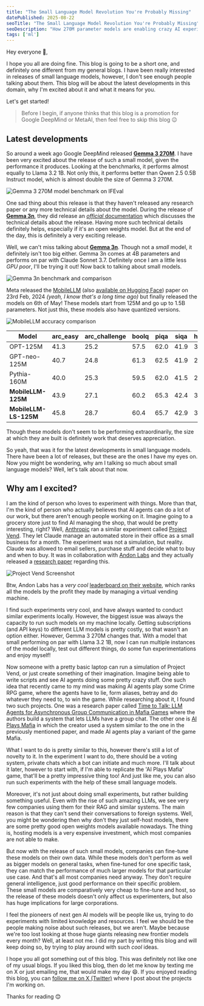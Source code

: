 ```yaml
---
title: "The Small Language Model Revolution You're Probably Missing"
datePublished: 2025-08-22
seoTitle: "The Small Language Model Revolution You're Probably Missing"
seoDescription: "How 270M parameter models are enabling crazy AI experiments on basic laptops. Explore the latest releases and why they're perfect for building AI agents that actually work."
tags: ['ml']
---
```


Hey everyone 👋,

I hope you all are doing fine. This blog is going to be a short one, and definitely one different from my general blogs. I have been really interested in releases of small language models, however, I don't see enough people talking about them. This blog will be about the latest developments in this domain, why I'm excited about it and what it means for you.

Let's get started!

> Before I begin, if anyone thinks that this blog is a promotion for Google DeepMind or MetaAI, then feel free to skip this blog 😉

## Latest developments

So around a week ago Google DeepMind released **[Gemma 3 270M](https://developers.googleblog.com/en/introducing-gemma-3-270m/)**. I have been very excited about the release of such a small model, given the performance it produces. Looking at the benchmarks, it performs almost equally to Llama 3.2 1B. Not only this, it performs better than Qwen 2.5 0.5B Instruct model, which is almost double the size of Gemma 3 270M.

![Gemma 3 270M model benchmark on IFEval](https://storage.googleapis.com/gweb-developer-goog-blog-assets/images/Gemma3-270M_Chart01_RD3-V01.original.jpg)

One sad thing about this release is that they haven't released any research paper or any more technical details about the model. During the release of **[Gemma 3n](https://developers.googleblog.com/en/introducing-gemma-3n/)**, they did release an [_official_ documentation](https://ai.google.dev/gemma/docs/gemma-3n) which discusses the technical details about the release. Having more such technical details definitely helps, especially if it's an open weights model. But at the end of the day, this is definitely a very exciting release.

Well, we can't miss talking about **[Gemma 3n](https://developers.googleblog.com/en/introducing-gemma-3n/)**. Though not a _small_ model, it definitely isn't too big either. Gemma 3n comes at 4B parameters and performs on par with Claude Sonnet 3.7. Definitely once I am a little less _GPU poor_, I'll be trying it out! Now back to talking about small models.

![Gemma 3n benchmark and comparison](https://storage.googleapis.com/gweb-developer-goog-blog-assets/images/image3_OjwrVp1.original.png)

Meta released the [MobileLLM](https://arxiv.org/abs/2402.14905) (also [available on Hugging Face](https://huggingface.co/collections/facebook/mobilellm-6722be18cb86c20ebe113e95)) paper on 23rd Feb, 2024 _(yeah, I know that's a long time ago)_ but finally released the models on 6th of May! These models start from 125M and go up to 1.5B parameters. Not just this, these models also have quantized versions.

![MobileLLM accuracy comparison](https://cdn-uploads.huggingface.co/production/uploads/660f893bae89429c07a32cdb/ahtsJXC5vBVIdmsMQDNHv.jpeg)

| Model                 | arc_easy | arc_challenge | boolq | piqa | siqa | hellaswag | obqa | winogrande | avg. |
|------------------------|----------|---------------|-------|------|------|-----------|------|------------|------|
| OPT-125M              | 41.3     | 25.2          | 57.5  | 62.0 | 41.9 | 31.1      | 31.2 | 50.8       | 42.6 |
| GPT-neo-125M          | 40.7     | 24.8          | 61.3  | 62.5 | 41.9 | 29.7      | 31.6 | 50.7       | 42.9 |
| Pythia-160M           | 40.0     | 25.3          | 59.5  | 62.0 | 41.5 | 29.9      | 31.2 | 50.9       | 42.5 |
| **MobileLLM-125M**    | 43.9     | 27.1          | 60.2  | 65.3 | 42.4 | 38.9      | 39.5 | 53.1       | **46.3** |
| **MobileLLM-LS-125M** | 45.8     | 28.7          | 60.4  | 65.7 | 42.9 | 39.5      | 41.1 | 52.1       | **47.0** |

Though these models don't seem to be performing extraordinarily, the size at which they are built is definitely work that deserves appreciation.

So yeah, that was it for the latest developments in small language models. There have been a lot of releases, but these are the ones I have my eyes on. Now you might be wondering, why am I talking so much about small language models? Well, let's talk about that now.

## Why am I excited?

I am the kind of person who loves to experiment with things. More than that, I'm the kind of person who actually believes that AI agents can do a lot of our work, but there aren't enough people working on it. Imagine going to a grocery store just to find AI managing the shop, that would be pretty interesting, right? Well, [Anthropic](https://www.anthropic.com/) ran a similar experiment called [Project Vend](https://www.anthropic.com/research/project-vend-1). They let Claude manage an automated store in their office as a small business for a month. The experiment was not a simulation, but reality. Claude was allowed to email sellers, purchase stuff and decide what to buy and when to buy. It was in collaboration with [Andon Labs](https://andonlabs.com/) and they actually released a [research paper](https://andonlabs.com/evals/vending-bench) regarding this.

![Project Vend Screenshot](/images/small-language-models-revolution/project-vend-screenshot.png)

Btw, Andon Labs has a _very cool_ [leaderboard on their website](https://andonlabs.com/evals/vending-bench#:~:text=Read%20the%20paper-,Leaderboard,-August%2013%2C%202025), which ranks all the models by the profit they made by managing a virtual vending machine.

I find such experiments very cool, and have always wanted to conduct similar experiments locally. However, the biggest issue was always the capacity to run such models on my machine locally. Getting subscriptions (and API keys) to different LLM models is pretty costly, so that wasn't an option either. However, Gemma 3 270M changes that. With a model that small performing on par with Llama 3.2 1B, now I can run multiple instances of the model locally, test out different things, do some fun experimentations and enjoy myself!

Now someone with a pretty basic laptop can run a simulation of Project Vend, or just create something of their imagination. Imagine being able to write scripts and see AI agents doing some pretty crazy stuff. One such idea that recently came to my mind was making AI agents play some Crime RPG game, where the agents have to lie, form aliases, betray and do whatever they need to, to win the game. While researching about it, I found two such projects. One was a research paper called [Time to Talk: LLM Agents for Asynchronous Group Communication in Mafia Games](https://arxiv.org/abs/2506.05309) where the authors build a system that lets LLMs have a group chat. The other one is [AI Plays Mafia](https://www.gtadkapally.com/writeups/AI-plays-mafia/Part-I/) in which the creator used a system similar to the one in the previously mentioned paper, and made AI agents play a variant of the game Mafia.

What I want to do is pretty similar to this, however there's still a lot of novelty to it. In the experiment I want to do, there should be a voting system, private chats which a bot can initiate and much more. I'll talk about it later, however to start with, if I'm able to replicate the 'AI Plays Mafia' game, that'll be a pretty impressive thing too! And just like me, you can also run such experiments with the help of these small language models.

Moreover, it's not just about doing small experiments, but rather building something useful. Even with the rise of such amazing LLMs, we see very few companies using them for their RAG and similar systems. The main reason is that they can't send their conversations to foreign systems. Well, you might be wondering then why don't they just self-host models, there are some pretty good open weights models available nowadays. The thing is, hosting models is a very expensive investment, which most companies are not able to make. 

But now with the release of such small models, companies can fine-tune these models on their own data. While these models don't perform as well as bigger models on general tasks, when fine-tuned for one specific task, they can match the performance of much larger models for that particular use case. And that's all most companies need anyway. They don't require general intelligence, just good performance on their specific problem. These small models are comparatively very cheap to fine-tune and host, so the release of these models doesn't only affect us experimenters, but also has huge implications for large corporations.

I feel the pioneers of next gen AI models will be people like us, trying to do experiments with limited knowledge and resources. I feel we should be the people making noise about such releases, but we aren't. Maybe because we're too lost looking at those huge giants releasing new frontier models every month? Well, at least not me. I did my part by writing this blog and will keep doing so, by trying to play around with such _cool_ ideas.

I hope you all got something out of this blog. This was definitely not like one of my usual blogs. If you liked this blog, then do let me know by texting me on X or just emailing me, that would make my day 😄. If you enjoyed reading this blog, you can [follow me on X (Twitter)](https://x.com/inclinedadarsh) where I post about the projects I'm working on.

Thanks for reading 😊
